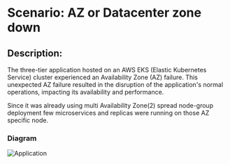 # Scenario: AZ or Datacenter zone down

## Description:

The three-tier application hosted on an AWS EKS (Elastic Kubernetes Service) cluster experienced an Availability Zone (AZ) failure. This unexpected AZ failure resulted in the disruption of the application's normal operations, impacting its availability and performance.

Since it was already using multi Availability Zone(2) spread node-group deployment few microservices and replicas were running on those AZ specific node.

### Diagram

![Application](https://github.com/infracloudio/sre-stack/blob/main/etc/image/scenario-3-application-arch.png?raw=true)
